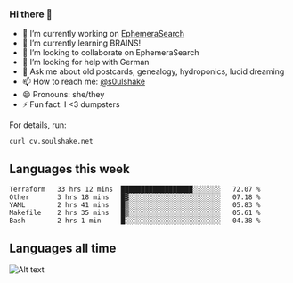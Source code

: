 ### Hi there 👋

<!--
**soulshake/soulshake** is a ✨ _special_ ✨ repository because its `README.md` (this file) appears on your GitHub profile.

Here are some ideas to get you started:

- 🔭 I’m currently working on ...
- 🌱 I’m currently learning ...
- 👯 I’m looking to collaborate on ...
- 🤔 I’m looking for help with ...
- 💬 Ask me about ...
- 📫 How to reach me: ...
- 😄 Pronouns: ...
- ⚡ Fun fact: ...
-->


- 🔭 I’m currently working on [EphemeraSearch](https://www.ephemerasearch.com/)
- 🌱 I’m currently learning BRAINS!
- 👯 I’m looking to collaborate on EphemeraSearch
- 🤔 I’m looking for help with German
- 💬 Ask me about old postcards, genealogy, hydroponics, lucid dreaming
- 📫 How to reach me: [@s0ulshake](https://twitter.com/soulshake)
- 😄 Pronouns: she/they
- ⚡ Fun fact: I <3 dumpsters

For details, run:

```
curl cv.soulshake.net
```

## Languages this week

<!--START_SECTION:waka-->
```text
Terraform   33 hrs 12 mins  ██████████████████░░░░░░░   72.07 % 
Other       3 hrs 18 mins   █▓░░░░░░░░░░░░░░░░░░░░░░░   07.18 % 
YAML        2 hrs 41 mins   █▒░░░░░░░░░░░░░░░░░░░░░░░   05.83 % 
Makefile    2 hrs 35 mins   █▒░░░░░░░░░░░░░░░░░░░░░░░   05.61 % 
Bash        2 hrs 1 min     █░░░░░░░░░░░░░░░░░░░░░░░░   04.38 % 
```
<!--END_SECTION:waka-->

## Languages all time
![Alt text](https://wakatime.com/share/@aj/6aa10b67-a5e9-4fb1-acaf-8692f4385172.svg)
